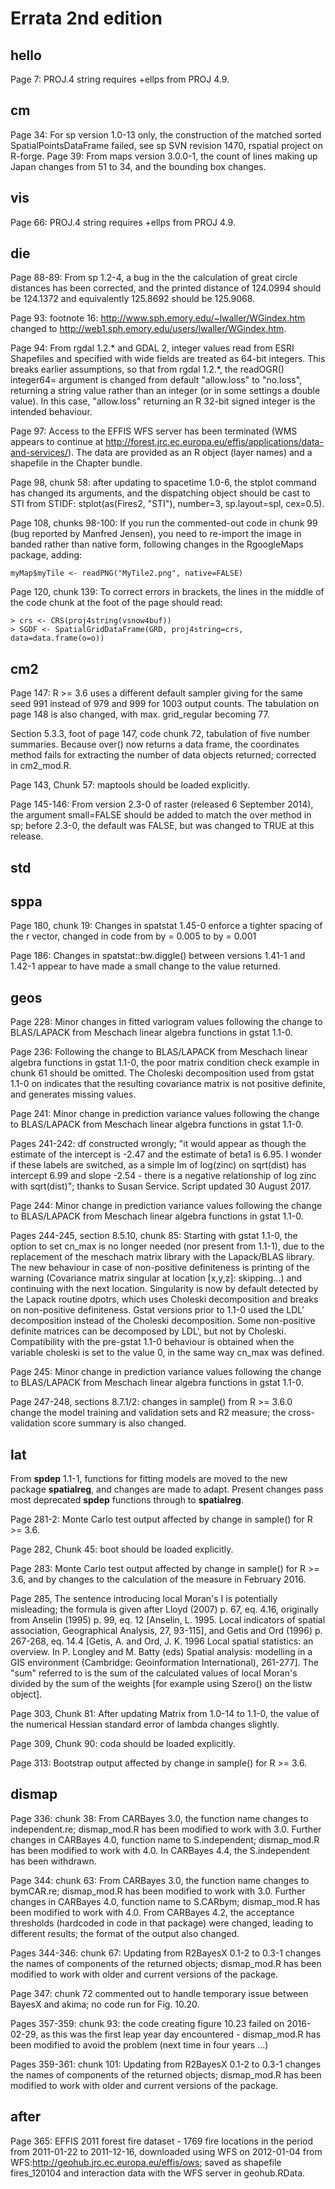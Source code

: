 # Errata 2nd edition
## hello
Page 7: PROJ.4 string requires +ellps from PROJ 4.9.

## cm
Page 34: For sp version 1.0-13 only, the construction of the matched sorted
SpatialPointsDataFrame failed, see sp SVN revision 1470, rspatial project on
R-forge.
Page 39: From maps version 3.0.0-1, the count of lines making up Japan changes from 51 to 34, and the bounding box changes.

## vis
Page 66: PROJ.4 string requires +ellps from PROJ 4.9.

## die
Page 88-89: From sp 1.2-4, a bug in the the calculation of great circle distances has been corrected, and the printed distance of 124.0994 should be 124.1372 and equivalently 125.8692 should be 125.9068.

Page 93: footnote 16: http://www.sph.emory.edu/~lwaller/WGindex.htm changed to http://web1.sph.emory.edu/users/lwaller/WGindex.htm. 

Page 94: From rgdal 1.2.\* and GDAL 2, integer values read from ESRI Shapefiles and specified with wide fields are treated as 64-bit integers. This breaks earlier assumptions, so that from rgdal 1.2.\*, the readOGR() integer64= argument is changed from default "allow.loss" to "no.loss", returning a string value rather than an integer (or in some settings a double value). In this case, "allow.loss" returning an R 32-bit signed integer is the intended behaviour.

Page 97: Access to the EFFIS WFS server has been terminated (WMS appears to continue at http://forest.jrc.ec.europa.eu/effis/applications/data-and-services/). The data are provided as an R object (layer names) and a shapefile in the Chapter bundle.

Page 98, chunk 58: after updating to spacetime 1.0-6, the stplot command has changed its arguments, and the dispatching object should be cast to STI from STIDF: stplot(as(Fires2, "STI"), number=3, sp.layout=spl, cex=0.5).

Page 108, chunks 98-100: If you run the commented-out code in chunk 99 (bug
reported by Manfred Jensen), you need to re-import the image in banded rather 
than native form, following changes in the RgoogleMaps package, adding:
```
myMap$myTile <- readPNG("MyTile2.png", native=FALSE)
```

Page 120, chunk 139: To correct errors in brackets, the lines in the middle of 
the code chunk at the foot of the page should read:
```
> crs <- CRS(proj4string(vsnow4buf))
> SGDF <- SpatialGridDataFrame(GRD, proj4string=crs, data=data.frame(o=o))
```

## cm2
Page 147: R >= 3.6 uses a different default sampler giving for the same seed 991 instead of 979 and 999 for 1003 output counts. The tabulation on page 148 is also changed, with max. grid_regular becoming 77.

Section 5.3.3, foot of page 147, code chunk 72, tabulation of five number summaries. Because over() now returns a data frame, the coordinates method fails for extracting the number of data objects returned; corrected in cm2_mod.R.

Page 143, Chunk 57: maptools should be loaded explicitly.

Page 145-146: From version 2.3-0 of raster (released 6 September 2014), the argument small=FALSE should be added to match the over method in sp; before 2.3-0, the default was FALSE, but was changed to TRUE at this release.

## std

## sppa

Page 180, chunk 19: Changes in spatstat 1.45-0 enforce a tighter spacing of the r vector, changed in code from by = 0.005 to by = 0.001

Page 186: Changes in spatstat::bw.diggle() between versions 1.41-1 and 1.42-1 appear to have made a small change to the value returned.

## geos

Page 228: Minor changes in fitted variogram values following the change to BLAS/LAPACK from Meschach linear algebra functions in gstat 1.1-0.

Page 236: Following the change to BLAS/LAPACK from Meschach linear algebra functions in gstat 1.1-0, the poor matrix condition check example in chunk 61 should be omitted. The Choleski decomposition used from gstat 1.1-0 on indicates that the resulting covariance matrix is not positive definite, and generates missing values.

Page 241: Minor change in prediction variance values following the change to BLAS/LAPACK from Meschach linear algebra functions in gstat 1.1-0.

Pages 241-242: df constructed wrongly; "it would appear as though the estimate of the intercept is -2.47 and the estimate of beta1 is 6.95.  I wonder if these labels are switched, as a simple lm of log(zinc) on sqrt(dist) has intercept 6.99 and slope -2.54 - there is a negative relationship of log zinc with sqrt(dist)"; thanks to Susan Service. Script updated 30 August 2017.

Page 244: Minor change in prediction variance values following the change to BLAS/LAPACK from Meschach linear algebra functions in gstat 1.1-0.

Pages 244-245, section 8.5.10, chunk 85: Starting with gstat 1.1-0, the option to set cn\_max is no longer needed (nor present from 1.1-1), due to the replacement of the meschach matrix library with the Lapack/BLAS library. The new behaviour in case of non-positive definiteness is printing of the warning (Covariance matrix singular at location [x,y,z]: skipping...) and continuing with the next location. Singularity is now by default detected by the Lapack routine dpotrs, which uses Choleski decomposition and breaks on non-positive definiteness. Gstat versions prior to 1.1-0 used the LDL' decomposition instead of the Choleski decomposition. Some non-positive definite matrices can be decomposed by LDL', but not by Choleski. Compatibility with the pre-gstat 1.1-0 behaviour is obtained when the variable choleski is set to the value 0, in the same way cn\_max was defined.

Page 245: Minor change in prediction variance values following the change to BLAS/LAPACK from Meschach linear algebra functions in gstat 1.1-0.

Page 247-248, sections 8.7.1/2: changes in sample() from R >= 3.6.0 change the model training and validation sets and R2 measure; the cross-validation score summary is also changed.

## lat

From **spdep** 1.1-1, functions for fitting models are moved to the new package **spatialreg**, and changes are made to adapt. Present changes pass most deprecated **spdep** functions through to **spatialreg**.

Page 281-2: Monte Carlo test output affected by change in sample() for R >= 3.6.

Page 282, Chunk 45: boot should be loaded explicitly.

Page 283: Monte Carlo test output affected by change in sample() for R >= 3.6, and by changes to the calculation of the measure in February 2016.

Page 285, The sentence introducing local Moran's I is potentially misleading; the formula is given after Lloyd (2007) p. 67, eq. 4.16, originally from Anselin (1995) p. 99, eq. 12 [Anselin, L. 1995. Local indicators of spatial association, Geographical Analysis, 27, 93-115], and Getis and Ord (1996) p. 267-268, eq. 14.4 [Getis, A. and Ord, J. K. 1996 Local spatial statistics: an overview. In P. Longley and M. Batty (eds) Spatial analysis: modelling in a GIS environment (Cambridge: Geoinformation International), 261-277]. The "sum" referred to is the sum of the calculated values of local Moran's divided by the sum of the weights [for example using Szero() on the listw object].

Page 303, Chunk 81: After updating Matrix from 1.0-14 to 1.1-0, the value of the numerical Hessian standard error of lambda changes slightly.

Page 309, Chunk 90: coda should be loaded explicitly.

Page 313: Bootstrap output affected by change in sample() for R >= 3.6.

## dismap

Page 336: chunk 38: From CARBayes 3.0, the function name changes to independent.re; dismap_mod.R has been modified to work with 3.0. Further changes in CARBayes 4.0, function name to S.independent; dismap_mod.R has been modified to work with 4.0. In CARBayes 4.4, the S.independent has been withdrawn.

Page 344: chunk 63: From CARBayes 3.0, the function name changes to bymCAR.re; dismap_mod.R has been modified to work with 3.0. Further changes in CARBayes 4.0, function name to S.CARbym; dismap_mod.R has been modified to work with 4.0. From CARBayes 4.2, the acceptance thresholds (hardcoded in code in that package) were changed, leading to different results; the format of the output also changed.

Pages 344-346: chunk 67: Updating from R2BayesX 0.1-2 to 0.3-1 changes the names of components of the returned objects; dismap_mod.R has been modified to work with older and current versions of the package. 

Page 347: chunk 72 commented out to handle temporary issue between BayesX and akima; no code run for Fig. 10.20.

Pages 357-359: chunk 93: the code creating figure 10.23 failed on 2016-02-29, as this was the first leap year day encountered - dismap_mod.R has been modified to avoid the problem (next time in four years ...)

Pages 359-361: chunk 101: Updating from R2BayesX 0.1-2 to 0.3-1 changes the names of components of the returned objects; dismap_mod.R has been modified to work with older and current versions of the package. 

## after

Page 365: EFFIS 2011 forest fire dataset - 1769 fire locations in the period
from 2011-01-22 to 2011-12-16, downloaded using WFS on 2012-01-04 from
WFS:http://geohub.jrc.ec.europa.eu/effis/ows; saved as shapefile fires_120104
and interaction data with the WFS server in geohub.RData.
